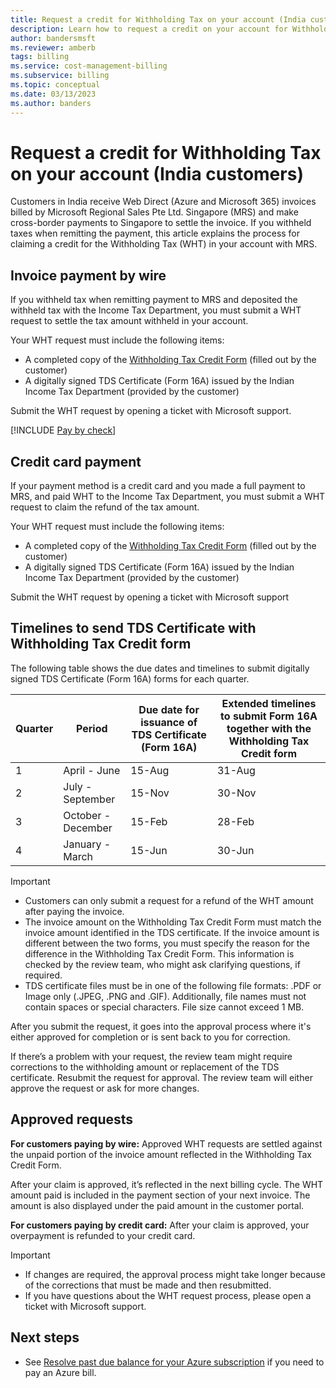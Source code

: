 ```yaml
---
title: Request a credit for Withholding Tax on your account (India customers) - Azure
description: Learn how to request a credit on your account for Withholding Tax you paid. This article only applies to customers in India.
author: bandersmsft
ms.reviewer: amberb
tags: billing
ms.service: cost-management-billing
ms.subservice: billing
ms.topic: conceptual
ms.date: 03/13/2023
ms.author: banders
---
```


# Request a credit for Withholding Tax on your account (India customers)

Customers in India receive Web Direct (Azure and Microsoft 365) invoices billed by Microsoft Regional Sales Pte Ltd. Singapore (MRS) and make cross-border payments to Singapore to settle the invoice. If you withheld taxes when remitting the payment, this article explains the process for claiming a credit for the Withholding Tax (WHT) in your account with MRS.

## Invoice payment by wire

If you withheld tax when remitting payment to MRS and deposited the withheld tax with the Income Tax Department, you must submit a WHT request to settle the tax amount withheld in your account.

Your WHT request must include the following items:

- A completed copy of the [Withholding Tax Credit Form](https://download.microsoft.com/download/a/2/a/a2a35969-2d54-4faa-ba41-6a50525eba70/WHT%20Credit%20Form%20-%20India.docx) (filled out by the customer)
- A digitally signed TDS Certificate (Form 16A) issued by the Indian Income Tax Department (provided by the customer)

Submit the WHT request by opening a ticket with Microsoft support.

[!INCLUDE [Pay by check](../../../includes/cost-management-pay-check.md)]

## Credit card payment

If your payment method is a credit card and you made a full payment to MRS, and paid WHT to the Income Tax Department, you must submit a WHT request to claim the refund of the tax amount.

Your WHT request must include the following items:

- A completed copy of the [Withholding Tax Credit Form](https://download.microsoft.com/download/a/2/a/a2a35969-2d54-4faa-ba41-6a50525eba70/WHT%20Credit%20Form%20-%20India.docx) (filled out by the customer)
- A digitally signed TDS Certificate (Form 16A) issued by the Indian Income Tax Department (provided by the customer)

Submit the WHT request by opening a ticket with Microsoft support

## Timelines to send TDS Certificate with Withholding Tax Credit form

The following table shows the due dates and timelines to submit digitally signed TDS Certificate (Form 16A) forms for each quarter.

| Quarter | Period | Due date for issuance of TDS Certificate (Form 16A) | Extended timelines to submit Form 16A together with the Withholding Tax Credit form |
|-|-|-|-|
| 1 | April - June | 15-Aug | 31-Aug |
| 2 | July - September | 15-Nov | 30-Nov |
| 3 | October - December | 15-Feb | 28-Feb |
| 4 | January - March | 15-Jun | 30-Jun |

> [!IMPORTANT]
>
> - Customers can only submit a request for a refund of the WHT amount after paying the invoice.
> - The invoice amount on the Withholding Tax Credit Form must match the invoice amount identified in the TDS certificate. If the invoice amount is different between the two forms, you must specify the reason for the difference in the Withholding Tax Credit Form. This information is checked by the review team, who might ask clarifying questions, if required.
> - TDS certificate files must be in one of the following file formats: .PDF or Image only (.JPEG, .PNG and .GIF). Additionally, file names must not contain spaces or special characters. File size cannot exceed 1 MB.

After you submit the request, it goes into the approval process where it's either approved for completion or is sent back to you for correction.

If there’s a problem with your request, the review team might require corrections to the withholding amount or replacement of the TDS certificate. Resubmit the request for approval. The review team will either approve the request or ask for more changes.

## Approved requests

**For customers paying by wire:** Approved WHT requests are settled against the unpaid portion of the invoice amount reflected in the Withholding Tax Credit Form.

After your claim is approved, it’s reflected in the next billing cycle. The WHT amount paid is included in the payment section of your next invoice. The amount is also displayed under the paid amount in the customer portal.

**For customers paying by credit card:** After your claim is approved, your overpayment is refunded to your credit card.

> [!IMPORTANT]
>
> - If changes are required, the approval process might take longer because of the corrections that must be made and then resubmitted.
> - If you have questions about the WHT request process, please open a ticket with Microsoft support.

## Next steps

- See [Resolve past due balance for your Azure subscription](resolve-past-due-balance.md) if you need to pay an Azure bill.